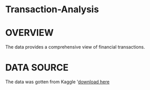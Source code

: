 # Transaction-Analysis
# OVERVIEW
The data provides a comprehensive view of financial transactions.
# DATA SOURCE
The data was gotten from Kaggle
'[download here](https://www.kaggle.com/datasets/ziya07/transaction-data-for-banking-operations)
